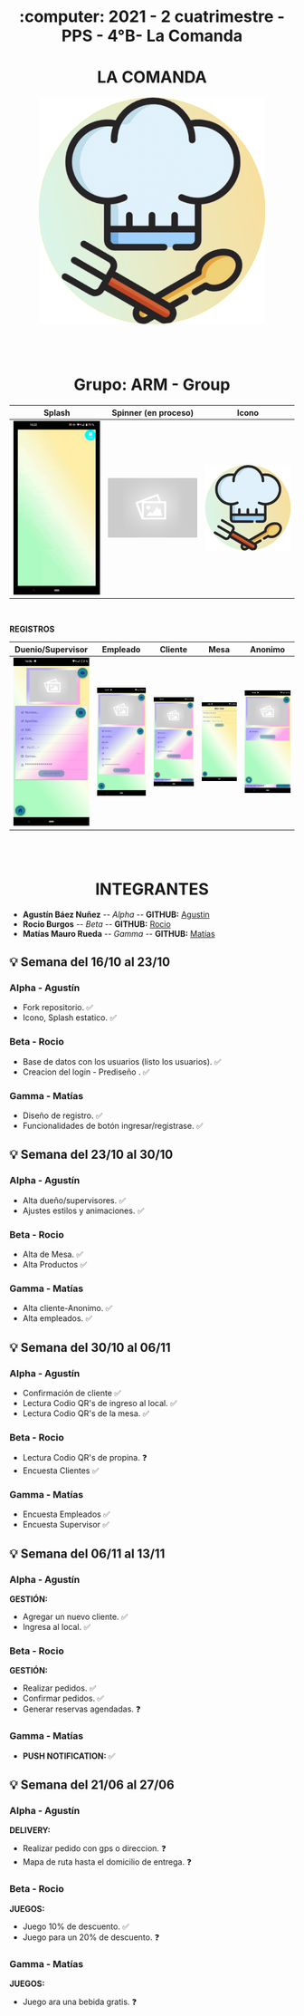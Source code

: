 <h1 align="center"> :computer: 2021 - 2 cuatrimestre - PPS - 4°B- La Comanda </h1> 
<h1 align="center"> LA COMANDA </h1> 

<p align="center">
    <img src="./TP_Comanda/src/assets/images/icono.png" border-radius="100%" width="400" height="400">
</p>

<br>
<br>

<h1 align="center"> Grupo: ARM - Group </h1> 

<table>
  <thead>
    <th>Splash</th>
    <th>Spinner (en proceso)</th>
    <th>Icono</th>
  </thead>
  <tbody>
    <tr>
      <td>
        <a target="_blank" rel="noopener noreferrer" href="https://github.com/agusb98/2021_TP_PPS_Comanda_2_cuatri/blob/main/TP_Comanda/src/assets/images/default.jpg">
	        <img src="https://github.com/agusb98/2021_TP_PPS_Comanda_2_cuatri/blob/main/TP_Comanda/src/assets/gifs/splash.gif" alt="" width="200">
        </a>
      </td>
      <td>
        <a target="_blank" rel="noopener noreferrer" href="https://github.com/agusb98/2021_TP_PPS_Comanda_2_cuatri/blob/main/TP_Comanda/src/assets/images/default.jpg">
	        <img src="https://github.com/agusb98/2021_TP_PPS_Comanda_2_cuatri/blob/main/TP_Comanda/src/assets/images/default.jpg" alt="" width="200">
        </a>
      </td>
      <td>
        <a target="_blank" rel="noopener noreferrer" href="https://github.com/agusb98/2021_TP_PPS_Comanda_2_cuatri/blob/main/TP_Comanda/src/assets/images/icono.png">
	        <img src="https://github.com/agusb98/2021_TP_PPS_Comanda_2_cuatri/blob/main/TP_Comanda/src/assets/images/icono.png" alt="" width="200">
        </a>
      </td>
    </tr>
  </tbody>
</table>

<br>

<strong>REGISTROS</strong>
<table>
  <thead>
    <th>Duenio/Supervisor</th>
    <th>Empleado</th>
    <th>Cliente</th>
    <th>Mesa</th>
    <th>Anonimo</th>
  </thead>
  <tbody>
    <tr>
        <td>
            <a target="_blank" rel="noopener noreferrer" href="https://github.com/agusb98/2021_TP_PPS_Comanda_2_cuatri/blob/main/TP_Comanda/src/assets/images/screenshots/screenshot_register_adm.png">
                <img src="https://github.com/agusb98/2021_TP_PPS_Comanda_2_cuatri/blob/main/TP_Comanda/src/assets/images/screenshots/screenshot_register_adm.png" alt="" width="150">
            </a>
        </td>
        <td>
            <a target="_blank" rel="noopener noreferrer" href="https://github.com/agusb98/2021_TP_PPS_Comanda_2_cuatri/blob/main/TP_Comanda/src/assets/images/screenshots/screenshot_register_emp.png">
                <img src="https://github.com/agusb98/2021_TP_PPS_Comanda_2_cuatri/blob/main/TP_Comanda/src/assets/images/screenshots/screenshot_register_emp.png" alt="" width="150">
            </a>
        </td>
        <td>
            <a target="_blank" rel="noopener noreferrer" href="https://github.com/agusb98/2021_TP_PPS_Comanda_2_cuatri/blob/main/TP_Comanda/src/assets/images/screenshots/screenshot_register_cli.png">
                <img src="https://github.com/agusb98/2021_TP_PPS_Comanda_2_cuatri/blob/main/TP_Comanda/src/assets/images/screenshots/screenshot_register_cli.png" alt="" width="150">
            </a>
        </td>
        <td>
            <a target="_blank" rel="noopener noreferrer" href="https://github.com/agusb98/2021_TP_PPS_Comanda_2_cuatri/blob/main/TP_Comanda/src/assets/images/screenshots/screenshot_add_table.png">
                <img src="https://github.com/agusb98/2021_TP_PPS_Comanda_2_cuatri/blob/main/TP_Comanda/src/assets/images/screenshots/screenshot_add_table.png" alt="" width="150">
            </a>
        </td>
        <td>
            <a target="_blank" rel="noopener noreferrer" href="https://github.com/agusb98/2021_TP_PPS_Comanda_2_cuatri/blob/main/TP_Comanda/src/assets/images/screenshots/screenshot_register_ano.png">
                <img src="https://github.com/agusb98/2021_TP_PPS_Comanda_2_cuatri/blob/main/TP_Comanda/src/assets/images/screenshots/screenshot_register_ano.png" alt="" width="150">
            </a>
        </td>
    </tr>
  </tbody>
</table>

<br>
<br>

<h1 align="center"> INTEGRANTES </h1> 

* **Agustín Báez Nuñez** -- *Alpha* -- **GITHUB:** [Agustin](https://github.com/agusb98)
* **Rocio Burgos** -- *Beta* -- **GITHUB:** [Rocio](https://github.com/rocioburgos)
* **Matías Mauro Rueda** -- *Gamma* -- **GITHUB:** [Matías](https://github.com/matirue)


## :bulb: Semana del 16/10 al 23/10


### Alpha - Agustín

- Fork repositorio. :white_check_mark:
- Icono, Splash estatico. :white_check_mark:


### Beta - Rocio

- Base de datos con los usuarios (listo los usuarios). :white_check_mark:
- Creacion del login - Prediseño . :white_check_mark:


### Gamma - Matías

- Diseño de registro. :white_check_mark:
- Funcionalidades de botón ingresar/registrase. :white_check_mark:

<h4></h4>

## :bulb: Semana del 23/10 al 30/10


### Alpha - Agustín

- Alta dueño/supervisores. :white_check_mark:
- Ajustes estilos y animaciones. :white_check_mark:


### Beta - Rocio 

- Alta de Mesa. :white_check_mark:
- Alta Productos :white_check_mark:


### Gamma - Matías

- Alta cliente-Anonimo. :white_check_mark:
- Alta empleados. :white_check_mark:

<h4></h4>

## :bulb: Semana del 30/10 al 06/11


### Alpha - Agustín

- Confirmación de cliente :white_check_mark: 
- Lectura Codio QR's de ingreso al local. :white_check_mark: 
- Lectura Codio QR's de la mesa. :white_check_mark: 


### Beta - Rocio 

- Lectura Codio QR's de propina. :question: 
- Encuesta Clientes :white_check_mark:


### Gamma - Matías

- Encuesta Empleados :white_check_mark:
- Encuesta Supervisor :white_check_mark:

<h4></h4>

## :bulb: Semana del 06/11 al 13/11 


### Alpha - Agustín

**GESTIÓN:** 
- Agregar un nuevo cliente. :white_check_mark:
- Ingresa al local. :white_check_mark:


### Beta - Rocio 

**GESTIÓN:** 
- Realizar pedidos. :white_check_mark:
- Confirmar pedidos. :white_check_mark:
- Generar reservas agendadas. :question:


### Gamma - Matías

- **PUSH NOTIFICATION:** :white_check_mark:

<h4></h4>

## :bulb: Semana del 21/06 al 27/06


### Alpha - Agustín

**DELIVERY:** 
- Realizar pedido con gps o direccion. :question:
- Mapa de ruta hasta el domicilio de entrega. :question:


### Beta - Rocio 

**JUEGOS:** 
- Juego 10% de descuento. :white_check_mark:
- Juego para un 20% de descuento. :question:


### Gamma - Matías

**JUEGOS:** 
- Juego ara una bebida gratis. :question:


<h4></h4>




